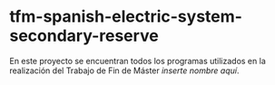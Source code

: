 # tfm-spanish-electric-system-secondary-reserve

En este proyecto se encuentran todos los programas utilizados en la realización del Trabajo de Fin de Máster *inserte nombre aquí*.
